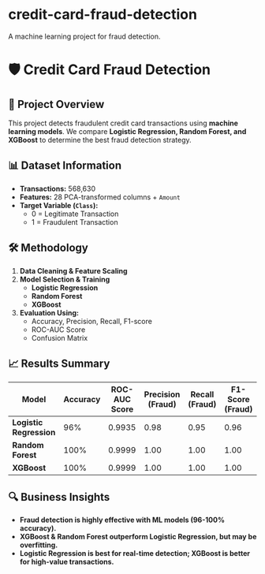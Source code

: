 # credit-card-fraud-detection
A machine learning project for fraud detection.
# 🛡️ Credit Card Fraud Detection

## 🚀 Project Overview
This project detects fraudulent credit card transactions using **machine learning models**. We compare **Logistic Regression, Random Forest, and XGBoost** to determine the best fraud detection strategy.

## 📊 Dataset Information
- **Transactions:** 568,630
- **Features:** 28 PCA-transformed columns + `Amount`
- **Target Variable (`Class`):**  
  - 0 = Legitimate Transaction  
  - 1 = Fraudulent Transaction  

## 🛠️ Methodology
1. **Data Cleaning & Feature Scaling**  
2. **Model Selection & Training**
   - **Logistic Regression**
   - **Random Forest**
   - **XGBoost**
3. **Evaluation Using:**
   - Accuracy, Precision, Recall, F1-score
   - ROC-AUC Score
   - Confusion Matrix

## 📈 Results Summary
| Model               | Accuracy | ROC-AUC Score | Precision (Fraud) | Recall (Fraud) | F1-Score (Fraud) |
|---------------------|----------|--------------|------------------|---------------|----------------|
| **Logistic Regression** | 96%      | 0.9935        | 0.98             | 0.95          | 0.96           |
| **Random Forest**      | 100%     | 0.9999        | 1.00             | 1.00          | 1.00           |
| **XGBoost**           | 100%     | 0.9999        | 1.00             | 1.00          | 1.00           |

## 🔍 Business Insights
- **Fraud detection is highly effective with ML models (96-100% accuracy).**
- **XGBoost & Random Forest outperform Logistic Regression, but may be overfitting.**
- **Logistic Regression is best for real-time detection; XGBoost is better for high-value transactions.**
